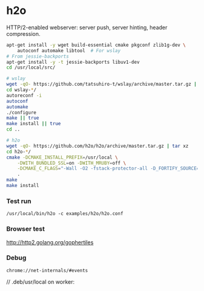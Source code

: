 # h2o

HTTP/2-enabled webserver: server push, server hinting, header compression.

```bash
apt-get install -y wget build-essential cmake pkgconf zlib1g-dev \
    autoconf automake libtool  # For wslay
# From jessie-backports
apt-get install -y -t jessie-backports libuv1-dev
cd /usr/local/src/

# wslay
wget -qO- https://github.com/tatsuhiro-t/wslay/archive/master.tar.gz | tar xz
cd wslay-*/
autoreconf -i
autoconf
automake
./configure
make || true
make install || true
cd ..

# h2o
wget -qO- https://github.com/h2o/h2o/archive/master.tar.gz | tar xz
cd h2o-*/
cmake -DCMAKE_INSTALL_PREFIX=/usr/local \
    -DWITH_BUNDLED_SSL=on -DWITH_MRUBY=off \
    -DCMAKE_C_FLAGS="-Wall -O2 -fstack-protector-all -D_FORTIFY_SOURCE=2 -Wformat -Werror=format-security -fvisibility=hidden" \
    .
make
make install
```

### Test run

`/usr/local/bin/h2o -c examples/h2o/h2o.conf`

### Browser test

http://http2.golang.org/gophertiles

### Debug

`chrome://net-internals/#events`

// .deb/usr/local on worker:
